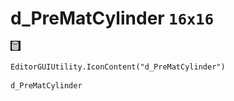 # d_PreMatCylinder `16x16`
<img src="/img/d_PreMatCylinder.png" width=16 height=16>

``` CSharp
EditorGUIUtility.IconContent("d_PreMatCylinder")
```
```
d_PreMatCylinder
```
